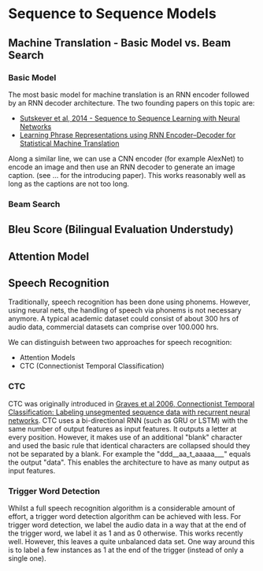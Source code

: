 # Sequence to Sequence Models
## Machine Translation - Basic Model vs. Beam Search
### Basic Model
The most basic model for machine translation is an RNN encoder followed by an RNN decoder architecture. The two founding papers on this topic are:
* [Sutskever et al, 2014 - Sequence to Sequence Learning with Neural Networks](https://papers.nips.cc/paper/5346-sequence-to-sequence-learning-with-neural-networks)
* [Learning Phrase Representations using RNN Encoder–Decoder for Statistical Machine Translation](https://www.aclweb.org/anthology/D14-1179)

Along a similar line, we can use a CNN encoder (for example AlexNet) to encode an image and then use an RNN decoder to generate an image caption. (see ... for the introducing paper). This works reasonably well as long as the captions are not too long. 

### Beam Search

## Bleu Score (Bilingual Evaluation Understudy)

## Attention Model

## Speech Recognition
Traditionally, speech recognition has been done using phonems. However, using neural nets, the handling of speech via phonems is not necessary anymore. A typical academic dataset could consist of about 300 hrs of audio data, commercial datasets can comprise over 100.000 hrs.

We can distinguish between two approaches for speech recognition:
* Attention Models
* CTC (Connectionist Temporal Classification)

### CTC
CTC was originally introduced in [Graves et al 2006, Connectionist Temporal Classification: Labeling unsegmented sequence data with recurrent neural networks](). CTC uses a bi-directional RNN (such as GRU or LSTM) with the same number of output features as input features.  It outputs a letter at every position. However, it makes use of an additional "blank" character and used the basic rule that identical characters are collapsed should they not be separated by a blank. For example the "ddd__aa_t_aaaaa___" equals the output "data". This enables the architecture to have as many output as input features. 

### Trigger Word Detection
Whilst a full speech recognition algorithm is a considerable amount of effort, a trigger word detection algorithm can be achieved with less. 
For trigger word detection, we label the audio data in a way that at the end of the trigger word, we label it as 1 and as 0 otherwise. This works recently well. However, this leaves a quite unbalanced data set. One way around this is to label a few instances as 1 at the end of the trigger (instead of only a single one).
